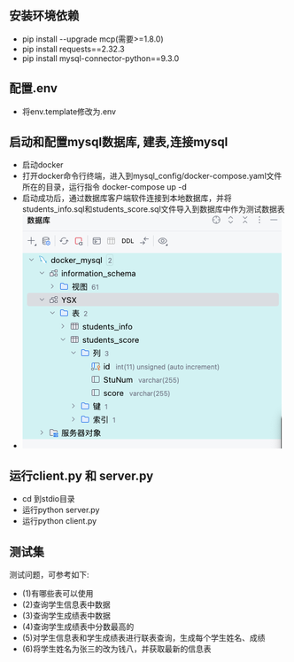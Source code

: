 ## 安装环境依赖
- pip install --upgrade mcp(需要>=1.8.0)                                                  
- pip install requests==2.32.3                          
- pip install mysql-connector-python==9.3.0

## 配置.env
- 将env.template修改为.env

## 启动和配置mysql数据库, 建表,连接mysql
- 启动docker
- 打开docker命令行终端，进入到mysql_config/docker-compose.yaml文件所在的目录，运行指令 docker-compose up -d                
- 启动成功后，通过数据库客户端软件连接到本地数据库，并将students_info.sql和students_score.sql文件导入到数据库中作为测试数据表
- ![img.png](img.png)

## 运行client.py 和 server.py
- cd 到stdio目录
- 运行python server.py
- 运行python client.py

## 测试集
测试问题，可参考如下:                                
- (1)有哪些表可以使用                                             
- (2)查询学生信息表中数据                                                   
- (3)查询学生成绩表中数据                                               
- (4)查询学生成绩表中分数最高的                                              
- (5)对学生信息表和学生成绩表进行联表查询，生成每个学生姓名、成绩                     
- (6)将学生姓名为张三的改为钱八，并获取最新的信息表